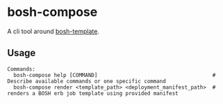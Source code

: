 # bosh-compose

A cli tool around [bosh-template](https://github.com/cloudfoundry/bosh/tree/master/bosh-template).

## Usage

```
Commands:
  bosh-compose help [COMMAND]                                     # Describe available commands or one specific command
  bosh-compose render <template_path> <deployment_manifest_path>  # renders a BOSH erb job template using provided manifest
```
